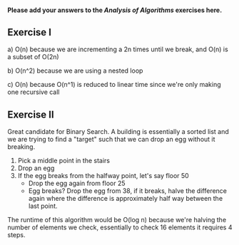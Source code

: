 #### Please add your answers to the ***Analysis of  Algorithms*** exercises here.

## Exercise I

a) O(n) because we are incrementing a 2n times until we break, and O(n) is a subset of O(2n)


b) O(n^2) because we are using a nested loop


c) O(n) because O(n^1) is reduced to linear time since we're only making one recursive call

## Exercise II

Great candidate for Binary Search. A building is essentially a sorted list and we are trying to find a "target" such that we can drop an egg without it breaking.

1. Pick a middle point in the stairs
2. Drop an egg
3. If the egg breaks from the halfway point, let's say floor 50
	-	Drop the egg again from floor 25
	-	Egg breaks? Drop the egg from 38, if it breaks, halve the difference again where the difference is approximately half way between the last point.

The runtime of this algorithm would be O(log n) because we're halving the number of elements we check, essentially to check 16 elements it requires 4 steps.
